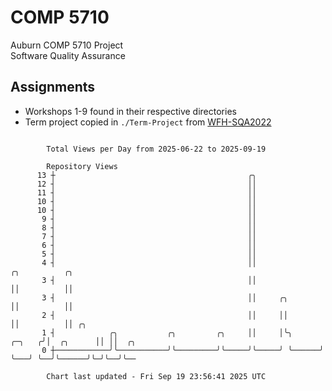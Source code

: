 # COMP 5710
Auburn COMP 5710 Project  
Software Quality Assurance

## Assignments
- Workshops 1-9 found in their respective directories
- Term project copied in `./Term-Project` from [WFH-SQA2022](https://github.com/wumphlett/WFH-SQA2022-AUBURN)

```

        Total Views per Day from 2025-06-22 to 2025-09-19

        Repository Views
      13 ┼                                           ╭╮
      12 ┤                                           ││
      11 ┤                                           ││
      10 ┤                                           ││
      10 ┤                                           ││
       9 ┤                                           ││
       8 ┤                                           ││
       7 ┤                                           ││
       6 ┤                                           ││
       5 ┤                                           ││
       4 ┤                                           ││                     ╭╮          ╭╮
       3 ┤                                           ││                     ││          ││
       3 ┤                                           ││     ╭╮              ││          ││
       2 ┤                                           ││     ││              ││          ││ ╭╮
       1 ┤            ╭╮           ╭╮         ╭╮     ││     │╰╮      ╭─╮   ╭╯│  ╭╮      ││ ││  ╭╮
       0 ┼────────────╯╰───────────╯╰─────────╯╰─────╯╰─────╯ ╰──────╯ ╰───╯ ╰──╯╰──────╯╰─╯╰──╯╰──

        Chart last updated - Fri Sep 19 23:56:41 2025 UTC
        
```
